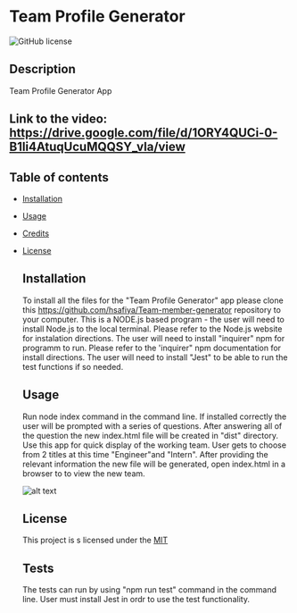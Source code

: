 # Team Profile Generator
  ![GitHub license](https://img.shields.io/badge/license-MIT-blue.svg)

  ## Description
  Team Profile Generator App
  
  ## Link to the video: https://drive.google.com/file/d/1ORY4QUCi-0-B1Ii4AtuqUcuMQQSY_vIa/view

## Table of contents
* [Installation](#installation)
* [Usage](#usage)
* [Credits](#credits)
* [License](#licence)
  

  ## Installation
  
  To install all the files for the "Team Profile Generator" app please clone this https://github.com/hsafiya/Team-member-generator repository to your computer. 
This is a NODE.js based program - the user will need to install Node.js to the local terminal. Please refer to the Node.js website for instalation directions.
The user will need to install "inquirer" npm for programm to run. Please refer to the 'inquirer" npm documentation for install directions.
The user will need to install "Jest" to be able to run the test functions if so needed.
  
  ## Usage
  Run node index command in the command line. If installed correctly the user will be prompted with a series of questions. After answering all of the question the new index.html file will be created in "dist" directory.
  Use this app for quick display of the working team. User gets to choose from 2 titles at this time "Engineer"and "Intern". After providing the relevant information the new file will be generated, open index.html in a browser to to view the new team.
  
  ![alt text](../src/screen.png)

  ## License
  This project is s licensed under the [MIT](LICENSE)
    

  ## Tests
 
  The tests can run by using "npm run test" command in the command line. User must install Jest in ordr to use the test functionality.
